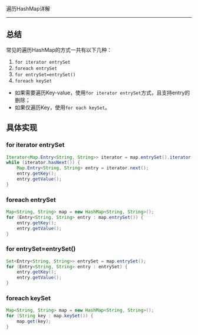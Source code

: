 遍历HashMap详解

------


## 总结

常见的遍历HashMap的方式一共有以下几种：
1. `for iterator entrySet`
2. `foreach entrySet`
3. `for entrySet=entrySet()`
4. `foreach keySet`

- 如果需要遍历Key-value，使用`for iterator entrySet`方式，且支持entry的删除；
- 如果仅遍历Key，使用`for each keySet`。

## 具体实现
### for iterator entrySet

```java
Iterator<Map.Entry<String, String>> iterator = map.entrySet().iterator();
while (iterator.hasNext()) {
	Map.Entry<String, String> entry = iterator.next();
	entry.getKey();
	entry.getValue();
}
```

### foreach entrySet
```java
Map<String, String> map = new HashMap<String, String>();
for (Entry<String, String> entry : map.entrySet()) {
	entry.getKey();
	entry.getValue();
}
```

### for entrySet=entrySet()
```java
Set<Entry<String, String>> entrySet = map.entrySet();
for (Entry<String, String> entry : entrySet) {
	entry.getKey();
	entry.getValue();
}
```

### foreach keySet
```java
Map<String, String> map = new HashMap<String, String>();
for (String key : map.keySet()) {
	map.get(key);
}
```